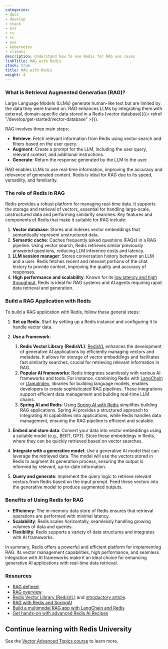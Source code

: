 ```yaml
---
categories:
- docs
- develop
- stack
- oss
- rs
- rc
- oss
- kubernetes
- clients
description: Understand how to use Redis for RAG use cases
linkTitle: RAG with Redis
stack: true
title: RAG with Redis
weight: 4
---
```

### What is Retrieval Augmented Generation (RAG)?
Large Language Models (LLMs) generate human-like text but are limited by the data they were trained on. RAG enhances LLMs by integrating them with external, domain-specific data stored in a Redis [vector database]({{< relref "/develop/get-started/vector-database" >}}).

RAG involves three main steps:

- **Retrieve**: Fetch relevant information from Redis using vector search and filters based on the user query.
- **Augment**: Create a prompt for the LLM, including the user query, relevant context, and additional instructions.
- **Generate**: Return the response generated by the LLM to the user.

RAG enables LLMs to use real-time information, improving the accuracy and relevance of generated content.
Redis is ideal for RAG due to its speed, versatility, and familiarity.

### The role of Redis in RAG

Redis provides a robust platform for managing real-time data. It supports the storage and retrieval of vectors, essential for handling large-scale, unstructured data and performing similarity searches. Key features and components of Redis that make it suitable for RAG include:

1. **Vector database**: Stores and indexes vector embeddings that semantically represent unstructured data.
1. **Semantic cache**: Caches frequently asked questions (FAQs) in a RAG pipeline. Using vector search, Redis retrieves similar previously answered questions, reducing LLM inference costs and latency.
1. **LLM session manager**: Stores conversation history between an LLM and a user. Redis fetches recent and relevant portions of the chat history to provide context, improving the quality and accuracy of responses.
1. **High performance and scalability**: Known for its [low latency and high throughput](https://redis.io/blog/benchmarking-results-for-vector-databases/), Redis is ideal for RAG systems and AI agents requiring rapid data retrieval and generation.

### Build a RAG Application with Redis

To build a RAG application with Redis, follow these general steps:

1. **Set up Redis**: Start by setting up a Redis instance and configuring it to handle vector data.

1. **Use a Framework**:
    1. **Redis Vector Library (RedisVL)**: [RedisVL](https://redis.io/docs/latest/integrate/redisvl/) enhances the development of generative AI applications by efficiently managing vectors and metadata. It allows for storage of vector embeddings and facilitates fast similarity searches, crucial for retrieving relevant information in RAG.
    1. **Popular AI frameworks**: Redis integrates seamlessly with various AI frameworks and tools. For instance, combining Redis with [LangChain](https://python.langchain.com/v0.2/docs/integrations/vectorstores/redis/) or [LlamaIndex](https://docs.llamaindex.ai/en/latest/examples/vector_stores/RedisIndexDemo/), libraries for building language models, enables developers to create sophisticated RAG pipelines. These integrations support efficient data management and building real-time LLM chains.
    1. **Spring AI and Redis**: Using [Spring AI with Redis](https://redis.io/blog/building-a-rag-application-with-redis-and-spring-ai/) simplifies building RAG applications. Spring AI provides a structured approach to integrating AI capabilities into applications, while Redis handles data management, ensuring the RAG pipeline is efficient and scalable.

1. **Embed and store data**: Convert your data into vector embeddings using a suitable model (e.g., BERT, GPT). Store these embeddings in Redis, where they can be quickly retrieved based on vector searches.

1. **Integrate with a generative model**: Use a generative AI model that can leverage the retrieved data. The model will use the vectors stored in Redis to augment its generation process, ensuring the output is informed by relevant, up-to-date information.

1. **Query and generate**: Implement the query logic to retrieve relevant vectors from Redis based on the input prompt. Feed these vectors into the generative model to produce augmented outputs.

### Benefits of Using Redis for RAG

- **Efficiency**: The in-memory data store of Redis ensures that retrieval operations are performed with minimal latency.
- **Scalability**: Redis scales horizontally, seamlessly handling growing volumes of data and queries.
- **Flexibility**: Redis supports a variety of data structures and integrates with AI frameworks.

In summary, Redis offers a powerful and efficient platform for implementing RAG. Its vector management capabilities, high performance, and seamless integration with AI frameworks make it an ideal choice for enhancing generative AI applications with real-time data retrieval.

### Resources

- [RAG defined](https://redis.io/glossary/retrieval-augmented-generation/).
- [RAG overview](https://redis.io/kb/doc/2ok7xd1drq/how-to-perform-retrieval-augmented-generation-rag-with-redis).
- [Redis Vector Library (RedisVL)](https://redis.io/docs/latest/integrate/redisvl/) and [introductory article](https://redis.io/blog/introducing-the-redis-vector-library-for-enhancing-genai-development/).
- [RAG with Redis and SpringAI](https://redis.io/blog/building-a-rag-application-with-redis-and-spring-ai/)
- [Build a multimodal RAG app with LangChain and Redis](https://redis.io/blog/explore-the-new-multimodal-rag-template-from-langchain-and-redis/)
- [Get hands-on with advanced Redis AI Recipes](https://github.com/redis-developer/redis-ai-resources)

## Continue learning with Redis University

See the [Vector Advanced Topics course](https://university.redis.io/course/i3fv2hbhqnpni8) to learn more.
